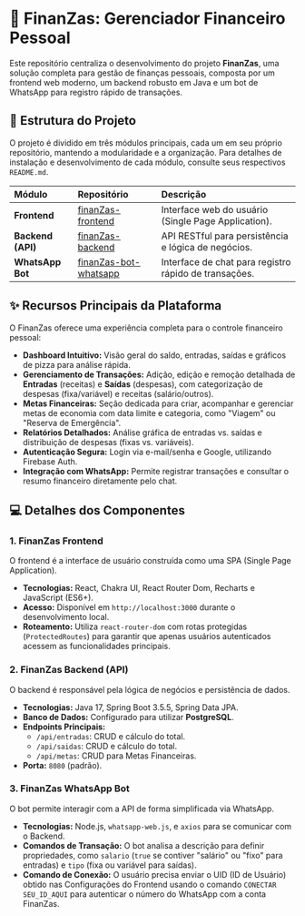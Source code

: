 # 🌟 FinanZas: Gerenciador Financeiro Pessoal

Este repositório centraliza o desenvolvimento do projeto **FinanZas**, uma solução completa para gestão de finanças pessoais, composta por um frontend web moderno, um backend robusto em Java e um bot de WhatsApp para registro rápido de transações.

## 🔗 Estrutura do Projeto

O projeto é dividido em três módulos principais, cada um em seu próprio repositório, mantendo a modularidade e a organização. Para detalhes de instalação e desenvolvimento de cada módulo, consulte seus respectivos `README.md`.

| Módulo | Repositório | Descrição |
| :--- | :--- | :--- |
| **Frontend** | [finanZas-frontend](https://github.com/fpsmount/finanZas-frontend) | Interface web do usuário (Single Page Application). |
| **Backend (API)** | [finanZas-backend](https://github.com/fpsmount/finanZas-backend) | API RESTful para persistência e lógica de negócios. |
| **WhatsApp Bot** | [finanZas-bot-whatsapp](https://github.com/fpsmount/finanZas-bot-whatsapp) | Interface de chat para registro rápido de transações. |

## ✨ Recursos Principais da Plataforma

O FinanZas oferece uma experiência completa para o controle financeiro pessoal:

* **Dashboard Intuitivo:** Visão geral do saldo, entradas, saídas e gráficos de pizza para análise rápida.
* **Gerenciamento de Transações:** Adição, edição e remoção detalhada de **Entradas** (receitas) e **Saídas** (despesas), com categorização de despesas (fixa/variável) e receitas (salário/outros).
* **Metas Financeiras:** Seção dedicada para criar, acompanhar e gerenciar metas de economia com data limite e categoria, como "Viagem" ou "Reserva de Emergência".
* **Relatórios Detalhados:** Análise gráfica de entradas vs. saídas e distribuição de despesas (fixas vs. variáveis).
* **Autenticação Segura:** Login via e-mail/senha e Google, utilizando Firebase Auth.
* **Integração com WhatsApp:** Permite registrar transações e consultar o resumo financeiro diretamente pelo chat.

## 💻 Detalhes dos Componentes

### 1. FinanZas Frontend

O frontend é a interface de usuário construída como uma SPA (Single Page Application).
* **Tecnologias:** React, Chakra UI, React Router Dom, Recharts e JavaScript (ES6+).
* **Acesso:** Disponível em `http://localhost:3000` durante o desenvolvimento local.
* **Roteamento:** Utiliza `react-router-dom` com rotas protegidas (`ProtectedRoutes`) para garantir que apenas usuários autenticados acessem as funcionalidades principais.

### 2. FinanZas Backend (API)

O backend é responsável pela lógica de negócios e persistência de dados.
* **Tecnologias:** Java 17, Spring Boot 3.5.5, Spring Data JPA.
* **Banco de Dados:** Configurado para utilizar **PostgreSQL**.
* **Endpoints Principais:**
    * `/api/entradas`: CRUD e cálculo do total.
    * `/api/saidas`: CRUD e cálculo do total.
    * `/api/metas`: CRUD para Metas Financeiras.
* **Porta:** `8080` (padrão).

### 3. FinanZas WhatsApp Bot

O bot permite interagir com a API de forma simplificada via WhatsApp.
* **Tecnologias:** Node.js, `whatsapp-web.js`, e `axios` para se comunicar com o Backend.
* **Comandos de Transação:** O bot analisa a descrição para definir propriedades, como `salario` (`true` se contiver "salário" ou "fixo" para entradas) e `tipo` (fixa ou variável para saídas).
* **Comando de Conexão:** O usuário precisa enviar o UID (ID de Usuário) obtido nas Configurações do Frontend usando o comando `CONECTAR SEU_ID_AQUI` para autenticar o número do WhatsApp com a conta FinanZas.
